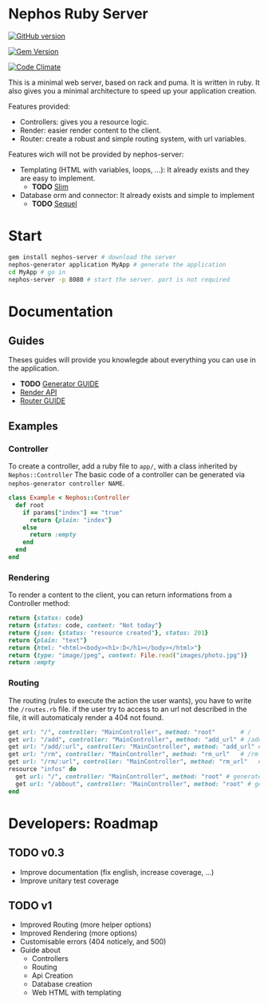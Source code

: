 # Nephos Ruby Server

[![GitHub version](https://badge.fury.io/gh/pouleta%2FNephosRubyServer.svg)](http://badge.fury.io/gh/pouleta%2FNephosRubyServer)

[![Gem Version](https://badge.fury.io/rb/nephos-server.svg)](http://badge.fury.io/rb/nephos-server)

[![Code Climate](https://codeclimate.com/github/pouleta/NephosRubyServer/badges/gpa.svg)](https://codeclimate.com/github/pouleta/NephosRubyServer)

This is a minimal web server, based on rack and puma.
It is written in ruby. It also gives you a minimal architecture
to speed up your application creation.

Features provided:

- Controllers: gives you a resource logic.
- Render: easier render content to the client.
- Router: create a robust and simple routing system, with url variables.

Features wich will not be provided by nephos-server:

- Templating (HTML with variables, loops, ...): It already exists and they are easy to implement.
  - **TODO** [Slim](DOCUMENTATION/TEMPLATING/SLIM.md)
- Database orm and connector: It already exists and simple to implement
  - **TODO** [Sequel](DOCUMENTATION/DATABASE/SEQUEL.md)

# Start

```sh
gem install nephos-server # download the server
nephos-generator application MyApp # generate the application
cd MyApp # go in
nephos-server -p 8080 # start the server. port is not required
```


# Documentation

## Guides

Theses guides will provide you knowlegde about everything you can use in the application.

- **TODO** [Generator GUIDE](DOCUMENTATION/GUIDE_GENERATOR.md)
- [Render API](DOCUMENTATION/API_RENDER.md)
- [Router GUIDE](DOCUMENTATION/GUIDE_ROUTER.md)

## Examples

### Controller

To create a controller, add a ruby file to ``app/``, with a class inherited by ``Nephos::Controller``
The basic code of a controller can be generated via ``nephos-generator controller NAME``.

```ruby
class Example < Nephos::Controller
  def root
    if params["index"] == "true"
      return {plain: "index"}
    else
	  return :empty
	end
  end
end
```

### Rendering

To render a content to the client, you can return informations from a Controller method:

```ruby
return {status: code}
return {status: code, content: "Not today"}
return {json: {status: "resource created"}, status: 201}
return {plain: "text"}
return {html: "<html><body><h1>:D</h1></body></html>"}
return {type: "image/jpeg", content: File.read("images/photo.jpg")}
return :empty
```

### Routing

The routing (rules to execute the action the user wants), you have to write the ``/routes.rb`` file.
if the user try to access to an url not described in the file, it will automaticaly render a 404 not found.

```ruby
get url: "/", controller: "MainController", method: "root"       # /
get url: "/add", controller: "MainController", method: "add_url" # /add
get url: "/add/:url", controller: "MainController", method: "add_url" # /add with parameter :url
get url: "/rm", controller: "MainController", method: "rm_url"   # /rm
get url: "/rm/:url", controller: "MainController", method: "rm_url"   # /rm with parameter :url
resource "infos" do
  get url: "/", controller: "MainController", method: "root" # generate /infos
  get url: "/abbout", controller: "MainController", method: "root" # generate /infos/about
end
```


# Developers: Roadmap

## TODO v0.3
- Improve documentation (fix english, increase coverage, ...)
- Improve unitary test coverage

## TODO v1
- Improved Routing (more helper options)
- Improved Rendering (more options)
- Customisable errors (404 noticely, and 500)
- Guide about
  - Controllers
  - Routing
  - Api Creation
  - Database creation
  - Web HTML with templating
